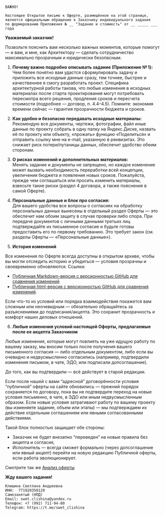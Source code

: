 ```

ВАЖНО!

Настоящее Открытое письмо к Оферте, размещённое на этой странице,
является официальным обращение к Заказчику индивидуального задания
по формарованию Приложения № __ "Задание и стоимость" от __ _____ ___ года

```

**Уважаемый заказчик!**

Позвольте пояснить вам несколько важных моментов, которые помогут — и вам, и мне, как Архитектору — сделать сотрудничество максимально прозрачным и юридически безопасным.

1. **Почему важно подробно описывать задание (Приложение № 1):**  
Чем более понятно вам удастся сформулировать задачу и приложить все исходные данные сразу, тем точнее, быстрее и качественнее я смогу разработать проект. Специфика архитектурной работы такова, что любые изменения в исходных материалах после старта проектирования могут потребовать пересмотра всего решения, продления сроков и пересчета стоимости (подробнее — договор, п. 4.4–4.5). Помните: экономия времени сейчас — гарантия прозрачности бюджета и сроков.

2. **Как удобно и безопасно передавать исходные материалы:**  
Рекомендую все документы, чертежи, фотографии, файл иные данные по проекту собрать в одну папку на Яндекс.Диске, назвать её по проекту или объекту, «прожать» функцию «Поделиться» и отправить ссылку мне на e-mail, указанную в реквизитах. Это снижает риск потери/путаницы данных, обеспечит удобство обеим сторонам.

3. **О рисках изменений и дополнительных материалов:**  
Менять задание и документы не запрещено, но каждое изменение может вызвать необходимость переработки всей концепции, увеличения бюджета и появления новых сроков. Пожалуйста, прежде чем соглашаться или просить изменить материалы, взвесьте такие риски (раздел 4 договора, а также пояснения в самой Оферте).

4. **Персональные данные и блок про согласия:**  
Для вашего удобства все вопросы о согласиях на обработку персональных данных вынесены в отдельный раздел Оферты — это обеспечит нам обоим защиту в случае проверки либо спора. При передаче документов с личными данными третьих лиц подтверждайте их письменное согласие и будьте готовы предоставить его по первому требованию. Это требует закон (см. разделы Оферты — «Персональные данные»).

5. **История изменений**

Все изменения по Оферте всегда доступны в открытом архиве, чтобы вы могли отследить историю и убедиться — условия прозрачны и своевременно обновляются. 
Ссылки:

- [Публичная Markdown-версия с версионностью GitHub для сравнения изменений](https://github.com/ink-kin/oferta_swet_clishina.git)
- [Публичная html-версия с версионностью GitHub для сравнения изменений](https://github.com/ink-kin/oferta_swet_clishina_html.git).

Если что-то из условий или порядка взаимодействия покажется вам сложным или неочевидным — обязательно обращайтесь за разъяснениями до подписания/акцепта. Это сохранит прозрачность и комфорт наших деловых отношений.

6. **Любые изменения условий настоящей Оферты, предлагаемые после ее акцепта Заказчиком**

Любые изменения, которые могут повлиять на уже идущую работу по вашему заказу, мы вносим только после получения вашего письменного согласия — либо отдельным документом, либо если вы очевидно и недвусмысленно согласились (например, подтвердили изменения письмом, в чате, ЭДО, или подписали допсоглашение).

До того, как вы подтвердили — всё действует в старой редакции.

Если после нашей с вами “адресной” договорённости условия “публичной” оферты на сайте обновились — прежний порядок сохраняется по договору, пока вы не подтвердите переход на новые условия письменно, в чате, в ЭДО или иным недвусмысленным образом. Если новые условия затрагивают работу по вашему проекту (вы изменяете задание, объем или этапы) — мы подтверждаем их действие отдельным соглашением или явными согласованными действиями. 

Такой блок полностью защищает обе стороны:

- Заказчик не будет внезапно “переведен” на новые правила без акцепта и согласия,
- Исполнитель — всегда сможет формально (через допсоглашение или явный акцепт) перейти на новую редакцию Публичной оферты, если работа эволюционирует.

Смотрите так же [Анализ оферты](/oferta-report)

**Жду вашего задания!**


```
Клишина Светлана Андреевна  
ИНН:  771920358120
Самозанятый (НПД)  
Email: swet.clishina@yandex.ru 
Телефон: +7 (992) 711-94-80  
Telegram: https://t.me/swet_clishina
```
